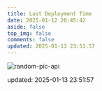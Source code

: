 ```yaml
---
title: Last Deployment Time
date: 2025-01-12 20:45:42
aside: false
top_img: false
comments: false
updated: 2025-01-13 23:51:57
---
```


![random-pic-api](https://cover.dong4j.ink:1024)

updated: 2025-01-13 23:51:57